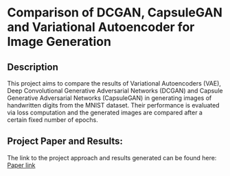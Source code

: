 # Comparison of DCGAN, CapsuleGAN and Variational Autoencoder for Image Generation
## Description
This project aims to compare the results of Variational Autoencoders (VAE), Deep Convolutional Generative Adversarial Networks (DCGAN) and Capsule Generative Adversarial Networks (CapsuleGAN) in generating images of handwritten digits from the MNIST dataset. Their performance is evaluated via loss computation and the generated images are compared after a certain fixed number of epochs.
## Project Paper and Results:
The link to the project approach and results generated can be found here: [Paper link](../blob/master/FAIProject.pdf) 
